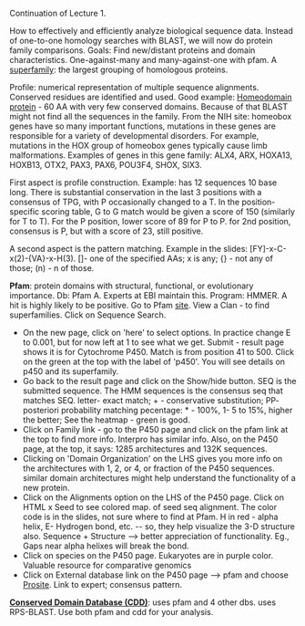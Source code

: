 Continuation of Lecture 1.

How to effectively and efficiently analyze biological sequence data. Instead of one-to-one homology searches with BLAST, we will now do protein family comparisons. Goals: Find new/distant proteins and domain characteristics. One-against-many and many-against-one with pfam. A [superfamily](https://en.wikipedia.org/wiki/Protein_superfamily):  the largest grouping of homologous proteins. 

Profile: numerical representation of multiple sequence alignments. Conserved residues are identified and used. Good example: [Homeodomain protein](https://ghr.nlm.nih.gov/primer/genefamily/homeoboxes) - 60 AA with very few conserved domains. Because of that BLAST might not find all the sequences in the family. From the NIH site: homeobox genes have so many important functions, mutations in these genes are responsible for a variety of developmental disorders. For example, mutations in the HOX group of homeobox genes typically cause limb malformations. Examples of genes in this gene family: ALX4, ARX, HOXA13, HOXB13, OTX2, PAX3, PAX6, POU3F4, SHOX, SIX3.

First aspect is profile construction. Example: has 12 sequences 10 base long. There is substantial conservation in the last 3 positions with a consensus of TPG, with P occasionally changed to a T. In the position-specific scoring table, G to G match would be given a score of 150 (similarly for T to T). For the P position, lower score of 89 for P to P. for 2nd position, consensus is P, but with a score of 23, still positive. 

A second aspect is the pattern matching. Example in the slides: [FY]-x-C-x(2)-{VA}-x-H(3). []- one of the specified AAs; x is any; {} - not any of those; (n) - n of those. 

**Pfam**: protein domains with structural, functional, or evolutionary importance. Db: Pfam A. Experts at EBI maintain this. Program: HMMER. A hit is highly likely to be positive. Go to Pfam [site](http://pfam.xfam.org/). View a Clan - to find superfamilies. Click on Sequence Search. 
  * On the new page, click on 'here' to select options. In practice change E to 0.001, but for now left at 1 to see what we get. Submit - result page shows it is for Cytochrome P450. Match is from position 41 to 500. Click on the green at the top with the label of 'p450'. You will see details on p450 and its superfamily. 
  * Go back to the result page and click on the Show/hide button. SEQ is the submitted sequence. The HMM sequences is the consensus seq that matches SEQ. letter- exact match; + - conservative substitution; PP- posteriori probability matching pecentage: * - 100%, 1- 5 to 15%, higher the better; See the heatmap - green is good. 
  * Click on Family link - go to the P450 page and click on the pfam link at the top to find more info. Interpro has similar info. Also, on the P450 page, at the top, it says: 1285 architectures and 132K sequences. 
  * Clicking on 'Domain Organization' on the LHS gives you more info on the architectures with 1, 2, or 4, or fraction of the P450 sequences. similar domain architectures might help understand the functionality of a new protein. 
  * Click on the Alignments option on the LHS of the P450 page. Click on HTML x Seed to see colored map. of seed seq alignment. The color code is in the slides, not sure where to find at Pfam. H in red - alpha helix, E- Hydrogen bond, etc. -- so, they help visualize the 3-D structure also.  Sequence + Structure --> better appreciation of functionality. Eg., Gaps near alpha helixes will break the bond. 
  * Click on species on the P450 page. Eukaryotes are in purple color. Valuable resource for comparative genomics
  * Click on External database link on the P450 page --> pfam and choose [Prosite](https://prosite.expasy.org/cgi-bin/prosite/prosite-search-ac?PDOC00081).  Link to expert; consensus pattern. 

**[Conserved Domain Database (CDD)]()**: uses pfam and 4 other dbs. uses RPS-BLAST. Use both pfam and cdd for your analysis. 

